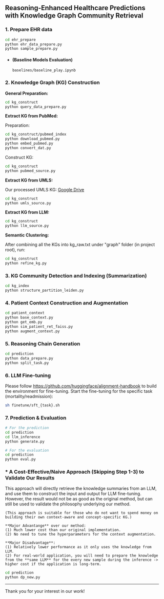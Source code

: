 ## Reasoning-Enhanced Healthcare Predictions with Knowledge Graph Community Retrieval


### 1. Prepare EHR data
```bash
cd ehr_prepare
python ehr_data_prepare.py
python sample_prepare.py
```
- #### (Baseline Models Evaluation)
    ```bash
    baselines/baseline_play.ipynb
    ```

### 2. Knowledge Graph (KG) Construction
**General Preparation:**
```bash
cd kg_construct
python query_data_prepare.py
```

**Extract KG from PubMed:**

Preparation:
```bash
cd kg_construct/pubmed_index
python download_pubmed.py
python embed_pubmed.py
python convert_dat.py
```

Construct KG:
```bash
cd kg_construct
python pubmed_source.py
```


**Extract KG from UMLS:**

Our processed UMLS KG: [Google Drive](https://drive.google.com/file/d/1Zs4hXUiXs_ikkHjHbqp9ZEoH4l6WEP5H/view?usp=sharing)
```bash
cd kg_construct
python umls_source.py
```

**Extract KG from LLM:**
```bash
cd kg_construct
python llm_source.py
```

**Semantic Clustering:**

After combining all the KGs into kg_raw.txt under "graph" folder (in project root), run:
```bash
cd kg_construct
python refine_kg.py
```

### 3. KG Community Detection and Indexing (Summarization)
```bash
cd kg_index
python structure_partition_leiden.py
```


### 4. Patient Context Construction and Augmentation
```bash
cd patient_context
python base_context.py
python get_emb.py
python sim_patient_ret_faiss.py
python augment_context.py
```

### 5. Reasoning Chain Generation 
```bash
cd prediction
python data_prepare.py
python split_task.py

```


### 6. LLM Fine-tuning
Please follow https://github.com/huggingface/alignment-handbook to build the environment for fine-tuning.
Start the fine-tuning for the specific task (mortality/readmission):
```bash
sh finetune/sft_{task}.sh
```

### 7. Prediction & Evaluation
```bash
# For the prediction
cd prediction
cd llm_inference
python generate.py

# For the evaluation
cd prediction
python eval.py
```


### * A Cost-Effective/Naive Approach (Skipping Step 1-3) to Validate Our Results
This approach will directly retrieve the knowledge summaries from an LLM, and use them to construct the input and output for LLM fine-tuning. However, the result would not be as good as the original method, but can still be used to validate the philosophy underlying our method.

    (This approach is suitable for those who do not want to spend money on building their own context-aware and concept-specific KG.)

    **Major Advantange** over our method: 
    (1) Much lower cost than our original implementation.
    (2) No need to tune the hyperparameters for the context augmentation.

    **Major Disadvantage**: 
    (1) Relatively lower performance as it only uses the knowledge from LLM. 
    (2) For real-world application, you will need to prepare the knowledge from the **same LLM** for the every new sample during the inference -> higher cost if the application is long-term.
    
```bash
cd prediction
python dp_new.py
```



---
Thank you for your interest in our work!